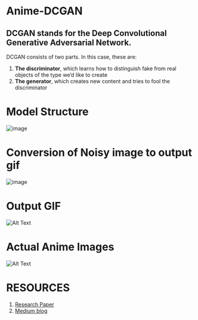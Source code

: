 # Anime-DCGAN

## DCGAN stands for the Deep Convolutional Generative Adversarial Network. 

DCGAN consists of two parts. In this case, these are:
1. **The discriminator**, which learns how to distinguish fake from real objects of the type we’d like to create
2. **The generator**, which creates new content and tries to fool the discriminator


# Model Structure
![image](https://sigmoidal.io/wp-content/uploads/2017/09/generator_and_discriminator1.png)

# Conversion of Noisy image to output gif
![image](https://i.redd.it/yqqfdun5hxa11.jpg)

# Output GIF
![Alt Text](https://github.com/nikhilrana015/Anime-DCGAN/blob/master/gan_generator.gif)

# Actual Anime Images
![Alt Text](https://miro.medium.com/max/2164/1*4oqZHrOOZRDzMsJA_eqW1g.png)


# RESOURCES
1. [Research Paper](https://arxiv.org/pdf/1511.06434.pdf)
2. [Medium blog](https://towardsdatascience.com/generate-anime-style-face-using-dcgan-and-explore-its-latent-feature-representation-ae0e905f3974)

